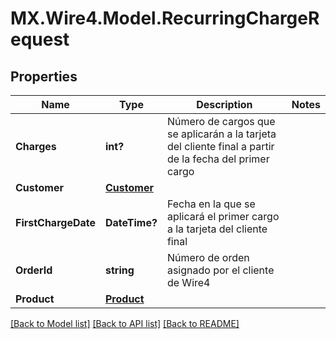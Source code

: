 # MX.Wire4.Model.RecurringChargeRequest
## Properties

Name | Type | Description | Notes
------------ | ------------- | ------------- | -------------
**Charges** | **int?** | Número de cargos que se aplicarán a la tarjeta del cliente final a partir de la fecha del primer cargo | 
**Customer** | [**Customer**](Customer.md) |  | 
**FirstChargeDate** | **DateTime?** | Fecha en la que se aplicará el primer cargo a la tarjeta del cliente final  | 
**OrderId** | **string** | Número de orden asignado por el cliente de Wire4 | 
**Product** | [**Product**](Product.md) |  | 

[[Back to Model list]](../README.md#documentation-for-models) [[Back to API list]](../README.md#documentation-for-api-endpoints) [[Back to README]](../README.md)

